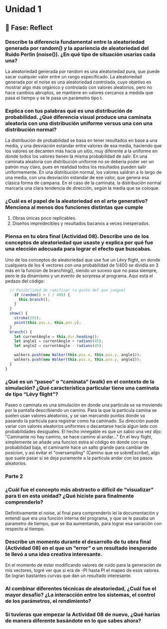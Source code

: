 # Unidad 1

## 🤔 Fase: Reflect
### Describe la diferencia fundamental entre la aleatoriedad generada por random() y la apariencia de aleatoriedad del Ruido Perlin (noise()). ¿En qué tipo de situación usarías cada una?
La aleatoriedad generada por random es una aleatoriedad pura, que puede sacar cualquier valor entre un rango especificado. La aleatoriedad generada por el noise es una aleatoriedad controlada, cuyo objetivo es mostrar algo más orgánico y controlado con valores aleatorios, pero no hace cambios abruptos, se mantiene en valores cercanos a medida que pasa el tiempo y se le pasa un parámetro tipo t.
### Explica con tus palabras qué es una distribución de probabilidad. ¿Qué diferencia visual produce una caminata aleatoria con una distribución uniforme versus una con una distribución normal?
La distribución de probabilidad se basa en tener resultados en base a una media, y una desviación estandar entre valores de esa media, haciendo que los valores se decanten más hacia un sitio, muy diferente a la uniforme en donde todos los valores tienen la misma probabilidad de salir. En una caminata aleatoria con distribución uniforme no se debería poder ver un patrón muy claro, pues en realidad todos los resultados pueden salir uniformemente. En una distribución normal, los valores saldrán a lo largo de una media, con una desviación estandar de ese valor, que genera esa clásica forma de campana. En el caso de la caminata, la distribución normal marcaría una clara tendencia de dirección, según la media que se coloque.
### ¿Cuál es el papel de la aleatoriedad en el arte generativo? Menciona al menos dos funciones distintas que cumple
1. Obras únicas poco replicables.
2. Diseños impredecibles y resultados bacanos a veces inesperados.
### Piensa en tu obra final (Actividad 08). Describe uno de los conceptos de aleatoriedad que usaste y explica por qué fue una elección adecuada para lograr el efecto que buscabas.
Uno de los conceptos de aleatoriedad que use fue un Lévy flight, en donde cualquiera de los 4 vectores con una probabilidad de 1/400 se dividía en 3 más en la funcion de branching(), siendo un suceso que no pasa siempre, pero le da dinamismo y un evento de sorpresa al programa. Aqui está el pedazo del código:
```js
  // Posibilidad de ramificar (a gusto del que juegue)
    if (random() < 1 / 400) {
      this.branch();
    }
  }
  show() {
    stroke(255);
    point(this.pos.x, this.pos.y);
  }
  branch() {
    let currentAngle = this.dir.heading();
    let angle1 = currentAngle + radians(45);
    let angle2 = currentAngle - radians(45);

    walkers.push(new Walker(this.pos.x, this.pos.y, angle1));
    walkers.push(new Walker(this.pos.x, this.pos.y, angle2));
  }
}
```
### ¿Qué es un “paseo” o “caminata” (walk) en el contexto de la simulación? ¿Qué característica particular tiene una caminata de tipo “Lévy flight”?
Paseo o caminata es una simulación en donde una particula se va moviendo por la pantalla describiendo un camino. Para la que la particula camina se suelen usan valores aleatorios, y se van marcando puntos donde va pasando la particula para registrar como ha caminado. Su dirección puede variar con valores aleatorios uniformes o decantarse hacía algun lado con probabilidades desiguales. El hecho innegable es que un sabio una vez dijo: "Caminante no hay camino, se hace camino al andar..." En el levy flight, simplemente se añade una funcion extra al código en donde con una probabilidad baja, el caminante hace un salto grande para cambiar de posicion, y asi evitar el "oversampling"  (Camino que se sobreEscribe), algo que suele pasar si se deja puramente a la particula andar con los pasos aleatorios.
### Parte 2
### ¿Cuál fue el concepto más abstracto o difícil de “visualizar” para ti en esta unidad? ¿Qué hiciste para finalmente comprenderlo?
Definitivamente el noise, al final para comprenderlo leí la documentación y entendí que era una función interna del programa, y que se le pasaba un parametro de tiempo, que se iba aumentando, para lograr esa variación con respecto al tiempo.
### Describe un momento durante el desarrollo de tu obra final (Actividad 08) en el que un “error” o un resultado inesperado te llevó a una idea creativa interesante.
En el momento de estar modificando valores de ruido para la generación de mis vectores, logré ver que si era de -PI hasta PI el mapeo de esos valores. Se logran bastantes curvas que dan un resultado interesante.
### Al combinar diferentes técnicas de aleatoriedad, ¿Cuál fue el mayor desafío? ¿La interacción entre los sistemas, el control de los parámetros, el rendimiento?

### Si tuvieras que empezar la Actividad 08 de nuevo, ¿Qué harías de manera diferente basándote en lo que sabes ahora?
